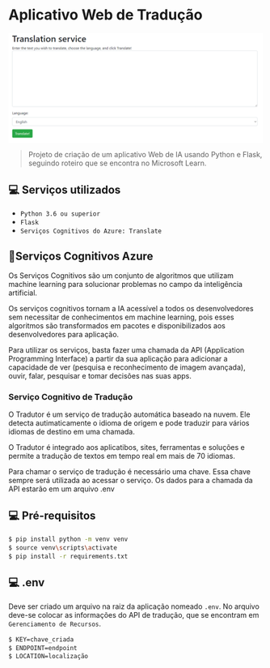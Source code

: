 # Aplicativo Web de Tradução

<img src="app.png"  width=600/ align=center>
 
> Projeto de criação de um aplicativo Web de IA usando Python e Flask, seguindo roteiro que se encontra no Microsoft Learn.


## 💻 Serviços utilizados
* `Python 3.6 ou superior ` 
* `Flask`
* `Serviços Cognitivos do Azure: Translate`



## 🚀Serviços Cognitivos Azure

Os Serviços Cognitivos são um conjunto de algoritmos que utilizam machine learning para solucionar problemas no campo da inteligência artificial. 

Os serviços cognitivos tornam a IA acessível a todos os desenvolvedores sem necessitar de conhecimentos em machine learning, pois esses algoritmos são transformados em pacotes e disponibilizados aos desenvolvedores para aplicação. 

Para utilizar os serviços, basta fazer uma chamada da API (Application Programming Interface) a partir da sua aplicação para adicionar a capacidade de ver (pesquisa e reconhecimento de imagem avançada), ouvir, falar, pesquisar e tomar decisões nas suas apps.

### Serviço Cognitivo de Tradução

O Tradutor é um serviço de tradução automática baseado na nuvem. Ele detecta autimaticamente o idioma de origem e pode traduzir para vários idiomas de destino em uma chamada. 

O Tradutor é integrado aos aplicatibos, sites, ferramentas e soluções e permite a tradução de textos em tempo real em mais de 70 idiomas.

Para chamar o serviço de tradução é necessário uma chave. Essa chave sempre será utilizada ao acessar o serviço. Os dados para a chamada da API estarão em um arquivo .env


## 💻 Pré-requisitos

```bash
$ pip install python -m venv venv
$ source venv\scripts\activate
$ pip install -r requirements.txt
```

## 💻 .env
Deve ser criado um arquivo na raiz da aplicação nomeado `.env`. No arquivo deve-se colocar as informações do API de tradução, que se encontram em `Gerenciamento de Recursos`.

```bash
$ KEY=chave_criada
$ ENDPOINT=endpoint
$ LOCATION=localização
```
